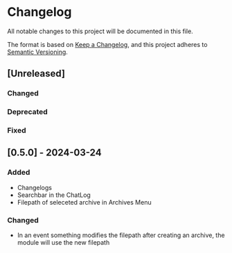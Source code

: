 <!-- markdownlint-configure-file {"MD024": { "siblings_only": true } } -->
# Changelog

All notable changes to this project will be documented in this file.

The format is based on [Keep a Changelog](https://keepachangelog.com/en/1.1.0/),
and this project adheres to [Semantic Versioning](https://semver.org/spec/v2.0.0.html).

## [Unreleased]

### Changed

### Deprecated

### Fixed

## [0.5.0] - 2024-03-24

### Added

- Changelogs
- Searchbar in the ChatLog
- Filepath of seleceted archive in Archives Menu

### Changed

- In an event something modifies the filepath after creating an archive, the module will use the new filepath
